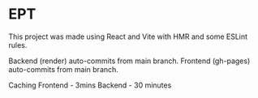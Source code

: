 # EPT

This project was made using React and Vite with HMR and some ESLint rules.

Backend (render) auto-commits from main branch.
Frontend (gh-pages) auto-commits from main branch.

Caching
Frontend - 3mins
Backend - 30 minutes
